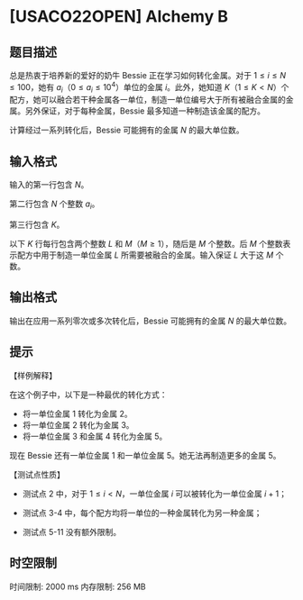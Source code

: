 # [USACO22OPEN] Alchemy B

## 题目描述

总是热衷于培养新的爱好的奶牛 Bessie 正在学习如何转化金属。对于 $1 \le i \le N \le 100$，她有 $a_i$（$0 \le a_i \le 10^4$）单位的金属 $i$。此外，她知道 $K$（$1\le K< N$）个配方，她可以融合若干种金属各一单位，制造一单位编号大于所有被融合金属的金属。另外保证，对于每种金属，Bessie 最多知道一种制造该金属的配方。

计算经过一系列转化后，Bessie 可能拥有的金属 $N$ 的最大单位数。

## 输入格式

输入的第一行包含 $N$。

第二行包含 $N$ 个整数 $a_i$。

第三行包含 $K$。

以下 $K$ 行每行包含两个整数 $L$ 和 $M$（$M\ge 1$），随后是 $M$ 个整数。后 $M$ 个整数表示配方中用于制造一单位金属 $L$ 所需要被融合的金属。输入保证 $L$ 大于这 $M$ 个数。

## 输出格式

输出在应用一系列零次或多次转化后，Bessie 可能拥有的金属 $N$ 的最大单位数。

## 提示

【样例解释】

在这个例子中，以下是一种最优的转化方式：

- 将一单位金属 1 转化为金属 2。
- 将一单位金属 2 转化为金属 3。
- 将一单位金属 3 和金属 4 转化为金属 5。

现在 Bessie 还有一单位金属 1 和一单位金属 5。她无法再制造更多的金属 5。

【测试点性质】

- 测试点 2 中，对于 $1\le i< N$，一单位金属 $i$ 可以被转化为一单位金属 $i+1$；

- 测试点 3-4 中，每个配方均将一单位的一种金属转化为另一种金属；

- 测试点 5-11 没有额外限制。

## 时空限制

时间限制: 2000 ms
内存限制: 256 MB
